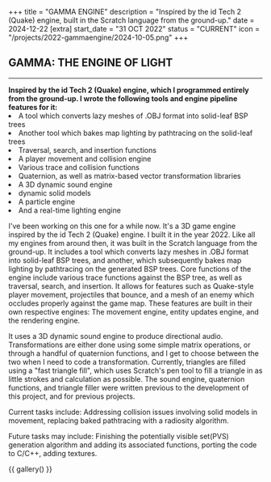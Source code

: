 +++
title = "GAMMA ENGINE" 
description = "Inspired by the id Tech 2 (Quake) engine, built in the Scratch language from the ground-up."
date = 2024-12-22
[extra]
start_date = "31 OCT 2022"
status = "CURRENT"
icon = "/projects/2022-gammaengine/2024-10-05.png"
+++

<h2>GAMMA: THE ENGINE OF LIGHT</h2>
<hr class="type1">

<div class="textbox">
    <b>Inspired by the id Tech 2 (Quake) engine, which I programmed entirely from the ground-up. I wrote the following tools and engine pipeline features for it:</b>
    <li>A tool which converts lazy meshes of .OBJ format into solid-leaf BSP trees</li>
    <li>Another tool which bakes map lighting by pathtracing on the solid-leaf trees</li>
    <li>Traversal, search, and insertion functions</li>
    <li>A player movement and collision engine</li>
    <li>Various trace and collision functions</li>
    <li>Quaternion, as well as matrix-based vector transformation libraries</li>
    <li>A 3D dynamic sound engine</li>
    <li>dynamic solid models</li>
    <li>A particle engine</li>
    <li>And a real-time lighting engine</li>
</div>

I've been working on this one for a while now. It's a 3D game engine inspired by the id Tech 2 (Quake) engine. I built it in the year 2022. Like all my engines from around then, it was built in the Scratch language from the ground-up. It includes a tool which converts lazy meshes in .OBJ format into solid-leaf BSP trees, and another, which subsequently bakes map lighting by pathtracing on the generated BSP trees. Core functions of the engine include various trace functions against the BSP tree, as well as traversal, search, and insertion. It allows for features such as Quake-style player movement, projectiles that bounce, and a mesh of an enemy which occludes properly against the game map. These features are built in their own respective engines: The movement engine, entity updates engine, and the rendering engine.

It uses a 3D dynamic sound engine to produce directional audio. Transformations are either done using some simple matrix operations, or through a handful of quaternion functions, and I get to choose between the two when I need to code a transformation. Currently, triangles are filled using a "fast triangle fill", which uses Scratch's pen tool to fill a triangle in as little strokes and calculation as possible. The sound engine, quaternion functions, and triangle filler were written previous to the development of this project, and for previous projects.

Current tasks include: Addressing collision issues involving solid models in movement, replacing baked pathtracing with a radiosity algorithm.

Future tasks may include: Finishing the potentially visible set(PVS) generation algorithm and adding its associated functions, porting the code to C/C++, adding textures.

{{ gallery() }}